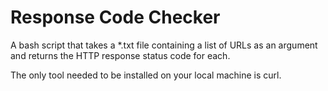 # Response Code Checker
A bash script that takes a *.txt file containing a list of URLs as an argument and returns the HTTP response status code for each.

The only tool needed to be installed on your local machine is curl. 
